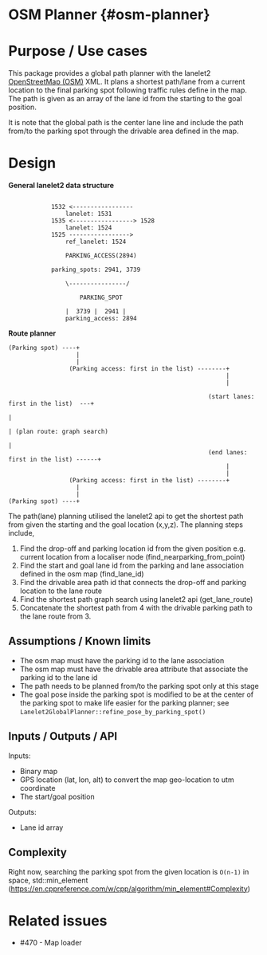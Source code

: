 OSM Planner {#osm-planner}
=============

# Purpose / Use cases

This package provides a global path planner with the lanelet2 [OpenStreetMap (OSM)](https://www.openstreetmap.org/about) XML. It plans a shortest path/lane
from a current location to the final parking spot following traffic rules define in the map. The path is
given as an array of the lane id from the starting to the goal position.

It is note that the global path is the center lane line and include the path from/to the parking spot through the drivable
area defined in the map.


# Design
**General lanelet2 data structure**
```

			1532 <-----------------
       			lanelet: 1531
			1535 <-----------------> 1528
       			lanelet: 1524
			1525 ----------------->
     			ref_lanelet: 1524

     			PARKING_ACCESS(2894)

   			parking_spots: 2941, 3739

     			\----------------/

        			PARKING_SPOT

     			|  3739 |  2941 |
    			parking_access: 2894

```

**Route planner**
```
(Parking spot) ----+
                   |
                   |
                 (Parking access: first in the list) --------+
 															 |
															 |

                                                        (start lanes: first in the list)  ---+
																							 |
																							 | (plan route: graph search)
																							 |
 														(end lanes: first in the list) ------+
															 |
															 |
                 (Parking access: first in the list) --------+
				   |
                   |
(Parking spot) ----+

```

The path(lane) planning utilised the lanelet2 api to get the shortest path from given the starting and
the goal location (x,y,z). The planning steps include,

1. Find the drop-off and parking location id from the given position e.g. current location from a localiser node (find_nearparking_from_point)
2. Find the start and goal lane id from the parking and lane association defined in the osm map (find_lane_id)
3. Find the drivable area path id that connects the drop-off and parking location to the lane route
4. Find the shortest path graph search using lanelet2 api (get_lane_route)
5. Concatenate the shortest path from 4 with the drivable parking path to the lane route from 3.


## Assumptions / Known limits

- The osm map must have the parking id to the lane association
- The osm map must have the drivable area attribute that associate the parking id to the lane id
- The path needs to be planned from/to the parking spot only at this stage
- The goal pose inside the parking spot is modified to be at the center of the parking spot to make life easier for the parking planner; see `Lanelet2GlobalPlanner::refine_pose_by_parking_spot()`


## Inputs / Outputs / API

Inputs:

- Binary map
- GPS location (lat, lon, alt) to convert the map geo-location to utm coordinate
- The start/goal position

Outputs:
- Lane id array

## Complexity

Right now, searching the parking spot from the given location is `O(n-1)` in space, std::min_element
(https://en.cppreference.com/w/cpp/algorithm/min_element#Complexity)


# Related issues

- #470 - Map loader
